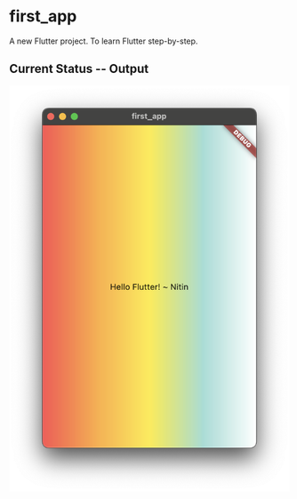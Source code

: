# first_app

A new Flutter project. To learn Flutter step-by-step.

## Current Status -- Output

![MaterialApp() --> Scaffold(backgroundColor) --> Center() --> Text()](output_images/Container-BoxDecoration-LinearGradient.png "MaterialApp() --> Scaffold(backgroundColor) --> Center() --> Text()")